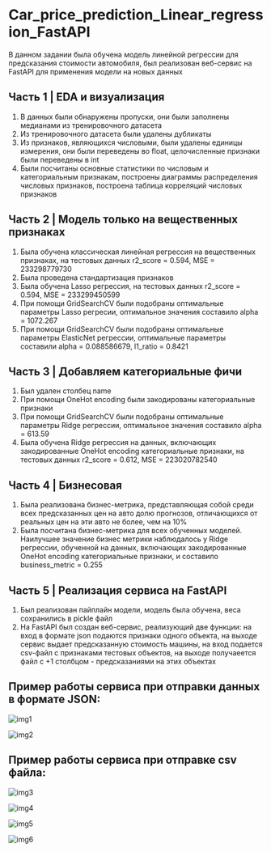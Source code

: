 # Car_price_prediction_Linear_regression_FastAPI

В данном задании была обучена модель линейной регрессии для предсказания стоимости автомобиля, был реализован веб-сервис на FastAPI для применения модели на новых данных

## Часть 1 | EDA и визуализация

1. В данных были обнаружены пропуски, они были заполнены медианами из тренировочного датасета
2. Из тренировочного датасета были удалены дубликаты
3. Из признаков, являющихся числовыми, были удалены единицы измерения, они были переведены во float, целочисленные признаки были переведены в int
4. Были посчитаны основные статистики по числовым и категориальным признакам, построены диаграммы распределения числовых признаков, построена таблица корреляций числовых признаков

## Часть 2 | Модель только на вещественных признаках

1. Была обучена классическая линейная регрессия на вещественных признаках, на тестовых данных r2_score = 0.594, MSE = 233298779730
2. Была проведена стандартизация признаков
3. Была обучена Lasso регрессия, на тестовых данных r2_score = 0.594, MSE = 233299450599
4. При помощи GridSearchCV были подобраны оптимальные параметры Lasso регресии, оптимальное значения составило alpha = 1072.267
5. При помощи GridSearchCV были подобраны оптимальные параметры ElasticNet регрессии, оптимальные параметры составили alpha = 0.088586679, l1_ratio = 0.8421

## Часть 3 | Добавляем категориальные фичи

1. Был удален столбец name
2. При помощи OneHot encoding были закодированы категориальные признаки
3. При помощи GridSearchCV были подобраны оптимальные параметры Ridge регрессии, оптимальное значения составило alpha = 613.59
4. Была обучена Ridge регрессия на данных, включающих закодированные OneHot encoding категориальные признаки, на тестовых данных r2_score = 0.612, MSE = 223020782540

## Часть 4 | Бизнесовая

1. Была реализована бизнес-метрика, представляющая собой среди всех предсказанных цен на авто долю прогнозов, отличающихся от реальных цен на эти авто не более, чем на 10%
2. Была посчитана бизнес-метрика для всех обученных моделей. Наилучшее значение бизнес метрики наблюдалось у Ridge регрессии, обученной на данных, включающих закодированные OneHot encoding категориальные признаки, и составило business_metric = 0.255

## Часть 5 | Реализация сервиса на FastAPI 

1. Был реализован пайплайн модели, модель была обучена, веса сохранились в pickle файл
2. На FastAPI был создан веб-сервис, реализующий две функции: на вход в формате json подаются признаки одного объекта, на выходе сервис выдает предсказанную стоимость машины, на вход подается csv-файл с признаками тестовых объектов, на выходе получаеется файл с +1 столбцом - предсказаниями на этих объектах

## Пример работы сервиса при отправки данных в формате JSON:

![img1](https://github.com/user-attachments/assets/e527aeb7-f058-4489-bfd0-d1e74e2860c9)

![img2](https://github.com/user-attachments/assets/fb7cd372-4552-45c2-95a1-0b31a9bee6ba)

## Пример работы сервиса при отправке csv файла:

![img3](https://github.com/user-attachments/assets/a25c0d96-57f5-4c30-ad1f-8ece0fb6834a)

![img4](https://github.com/user-attachments/assets/1fa41499-2c34-4ae2-96c8-5481ab5a80a2)

![img5](https://github.com/user-attachments/assets/3681c722-4f1f-4042-adb1-2650213ddbff)

![img6](https://github.com/user-attachments/assets/f591907f-3690-47fa-8c66-8c4e3c88642e)
